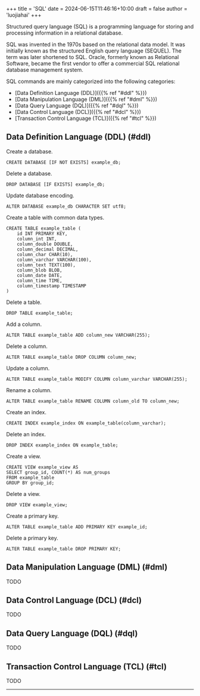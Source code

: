 +++
title = 'SQL'
date = 2024-06-15T11:46:16+10:00
draft = false
author = 'luojiahai'
+++

Structured query language (SQL) is a programming language for storing and processing information in a relational database.

SQL was invented in the 1970s based on the relational data model. It was initially known as the structured English query language (SEQUEL). The term was later shortened to SQL. Oracle, formerly known as Relational Software, became the first vendor to offer a commercial SQL relational database management system.

SQL commands are mainly categorized into the following categories:
- [Data Definition Language (DDL)]({{% ref "#ddl" %}})
- [Data Manipulation Language (DML)]({{% ref "#dml" %}})
- [Data Query Language (DQL)]({{% ref "#dql" %}})
- [Data Control Language (DCL)]({{% ref "#dcl" %}})
- [Transaction Control Language (TCL)]({{% ref "#tcl" %}})

## Data Definition Language (DDL) (#ddl)

Create a database.
```
CREATE DATABASE [IF NOT EXISTS] example_db;
```

Delete a database.
```
DROP DATABASE [IF EXISTS] example_db;
```

Update database encoding.
```
ALTER DATABASE example_db CHARACTER SET utf8;
```

Create a table with common data types.
```
CREATE TABLE example_table (
    id INT PRIMARY KEY,
    column_int INT,
    column_double DOUBLE,
    column_decimal DECIMAL,
    column_char CHAR(10),
    column_varchar VARCHAR(100),
    column_text TEXT(100),
    column_blob BLOB,
    column_date DATE,
    column_time TIME,
    column_timestamp TIMESTAMP
)
```

Delete a table.
```
DROP TABLE example_table;
```

Add a column.
```
ALTER TABLE example_table ADD column_new VARCHAR(255);
```

Delete a column.
```
ALTER TABLE example_table DROP COLUMN column_new;
```

Update a column.
```
ALTER TABLE example_table MODIFY COLUMN column_varchar VARCHAR(255);
```

Rename a column.
```
ALTER TABLE example_table RENAME COLUMN column_old TO column_new;
```

Create an index.
```
CREATE INDEX example_index ON example_table(column_varchar);
```

Delete an index.
```
DROP INDEX example_index ON example_table;
```

Create a view.
```
CREATE VIEW example_view AS
SELECT group_id, COUNT(*) AS num_groups
FROM example_table
GROUP BY group_id;
```

Delete a view.
```
DROP VIEW example_view;
```

Create a primary key.
```
ALTER TABLE example_table ADD PRIMARY KEY example_id;
```

Delete a primary key.
```
ALTER TABLE example_table DROP PRIMARY KEY;
```

## Data Manipulation Language (DML) (#dml)

TODO

## Data Control Language (DCL) (#dcl)

TODO

## Data Query Language (DQL) (#dql)

TODO

## Transaction Control Language (TCL) (#tcl)

TODO

---
